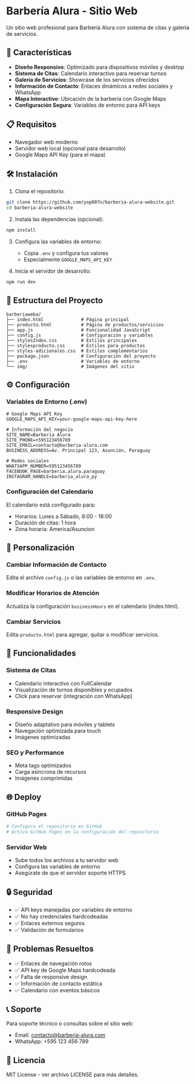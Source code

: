 # Barbería Alura - Sitio Web

Un sitio web profesional para Barbería Alura con sistema de citas y galería de servicios.

## 🚀 Características

- **Diseño Responsivo**: Optimizado para dispositivos móviles y desktop
- **Sistema de Citas**: Calendario interactivo para reservar turnos
- **Galería de Servicios**: Showcase de los servicios ofrecidos
- **Información de Contacto**: Enlaces dinámicos a redes sociales y WhatsApp
- **Mapa Interactivo**: Ubicación de la barbería con Google Maps
- **Configuración Segura**: Variables de entorno para API keys

## 📋 Requisitos

- Navegador web moderno
- Servidor web local (opcional para desarrollo)
- Google Maps API Key (para el mapa)

## 🛠️ Instalación

1. Clona el repositorio:
```bash
git clone https://github.com/yop007n/barberia-alura-website.git
cd barberia-alura-website
```

2. Instala las dependencias (opcional):
```bash
npm install
```

3. Configura las variables de entorno:
   - Copia `.env` y configura tus valores
   - Especialmente `GOOGLE_MAPS_API_KEY`

4. Inicia el servidor de desarrollo:
```bash
npm run dev
```

## 📁 Estructura del Proyecto

```
barberiaweba/
├── index.html              # Página principal
├── producto.html           # Página de productos/servicios
├── app.js                  # Funcionalidad JavaScript
├── config.js               # Configuración y variables
├── stylesIndex.css         # Estilos principales
├── stylesproducto.css      # Estilos para productos
├── styles-adicionales.css  # Estilos complementarios
├── package.json            # Configuración del proyecto
├── .env                    # Variables de entorno
└── img/                    # Imágenes del sitio
```

## ⚙️ Configuración

### Variables de Entorno (.env)

```env
# Google Maps API Key
GOOGLE_MAPS_API_KEY=your-google-maps-api-key-here

# Información del negocio
SITE_NAME=Barbería Alura
SITE_PHONE=+595123456789
SITE_EMAIL=contacto@barberia-alura.com
BUSINESS_ADDRESS=Av. Principal 123, Asunción, Paraguay

# Redes sociales
WHATSAPP_NUMBER=595123456789
FACEBOOK_PAGE=barberia.alura.paraguay
INSTAGRAM_HANDLE=barberia_alura_py
```

### Configuración del Calendario

El calendario está configurado para:
- Horarios: Lunes a Sábado, 8:00 - 18:00
- Duración de citas: 1 hora
- Zona horaria: America/Asuncion

## 🔧 Personalización

### Cambiar Información de Contacto

Edita el archivo `config.js` o las variables de entorno en `.env`.

### Modificar Horarios de Atención

Actualiza la configuración `businessHours` en el calendario (index.html).

### Cambiar Servicios

Edita `producto.html` para agregar, quitar o modificar servicios.

## 📱 Funcionalidades

### Sistema de Citas
- Calendario interactivo con FullCalendar
- Visualización de turnos disponibles y ocupados
- Click para reservar (integración con WhatsApp)

### Responsive Design
- Diseño adaptativo para móviles y tablets
- Navegación optimizada para touch
- Imágenes optimizadas

### SEO y Performance
- Meta tags optimizados
- Carga asíncrona de recursos
- Imágenes comprimidas

## 🌐 Deploy

### GitHub Pages
```bash
# Configura el repositorio en GitHub
# Activa GitHub Pages en la configuración del repositorio
```

### Servidor Web
- Sube todos los archivos a tu servidor web
- Configura las variables de entorno
- Asegúrate de que el servidor soporte HTTPS

## 🔒 Seguridad

- ✅ API keys manejadas por variables de entorno
- ✅ No hay credenciales hardcodeadas
- ✅ Enlaces externos seguros
- ✅ Validación de formularios

## 🐛 Problemas Resueltos

- ✅ Enlaces de navegación rotos
- ✅ API key de Google Maps hardcodeada
- ✅ Falta de responsive design
- ✅ Información de contacto estática
- ✅ Calendario con eventos básicos

## 📞 Soporte

Para soporte técnico o consultas sobre el sitio web:
- Email: contacto@barberia-alura.com
- WhatsApp: +595 123 456 789

## 📄 Licencia

MIT License - ver archivo LICENSE para más detalles.